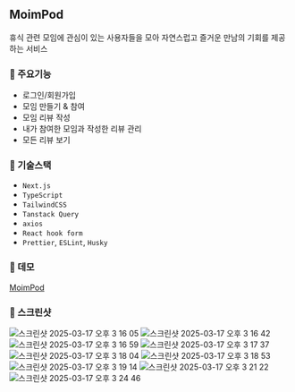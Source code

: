 ## MoimPod
휴식 관련 모임에 관심이 있는 사용자들을 모아
자연스럽고 즐거운 만남의 기회를 제공하는 서비스

### 🔹 주요기능
- 로그인/회원가입
- 모임 만들기 & 참여
- 모임 리뷰 작성
- 내가 참여한 모임과 작성한 리뷰 관리
- 모든 리뷰 보기

### 🔹 기술스택
- `Next.js`
- `TypeScript`
- `TailwindCSS`
- `Tanstack Query`
- `axios`
- `React hook form`
- `Prettier`, `ESLint`, `Husky`

  
### 🔹 데모
[MoimPod](https://moimpod.vercel.app/)

### 🔹 스크린샷
![스크린샷 2025-03-17 오후 3 16 05](https://github.com/user-attachments/assets/4b383c23-27da-4d30-88f0-57147208eab6)
![스크린샷 2025-03-17 오후 3 16 42](https://github.com/user-attachments/assets/38aa1f6c-4ed9-4649-8ccc-805eb82fe70c)
![스크린샷 2025-03-17 오후 3 16 59](https://github.com/user-attachments/assets/35193488-e2f8-43e9-9e2d-bb525044eb05)
![스크린샷 2025-03-17 오후 3 17 37](https://github.com/user-attachments/assets/cdb69195-92d3-4124-9b13-9d0d431e9570)
![스크린샷 2025-03-17 오후 3 18 04](https://github.com/user-attachments/assets/84008e49-a8a5-4481-9073-7848c99657cd)
![스크린샷 2025-03-17 오후 3 18 53](https://github.com/user-attachments/assets/91c9cf99-de42-4d8a-9153-5edce1a7f876)
![스크린샷 2025-03-17 오후 3 19 14](https://github.com/user-attachments/assets/0801d4a0-d0b8-4423-8b3c-e2df803469a5)
![스크린샷 2025-03-17 오후 3 21 22](https://github.com/user-attachments/assets/787b30f3-a04d-4777-b405-af23ce63d3f4)
![스크린샷 2025-03-17 오후 3 24 46](https://github.com/user-attachments/assets/8f4e0ad9-9a6e-4aae-8fd3-f2de3a2dbd78)



